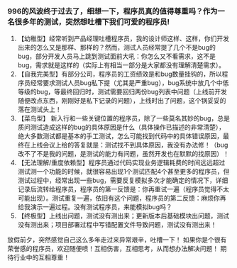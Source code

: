 ### 996的风波终于过去了，细想一下，程序员真的值得尊重吗？作为一名很多年的测试，突然想吐槽下我们可爱的程序员!
1. 【幼稚型】经常听到产品经理吐槽程序员，我的设计师这样、这样，你们开发出来的怎么又是那样、那样的？然而，测试人员经常提了几个不是bug的bug，部分开发人员马上跳到测试面前大吼：你怎么又不看需求，这不是bug，需求就是这样的（实际上有相当一部分是大家都没有理解清楚需求）。
2. 【自我完美型】有部分公司，程序员的工资绩效是和bug数量挂钩的，所以程序员经常要求测试人员bug私下提（尤其是严重bug），bug系统中放几个中低等级的bug，等最终回归时，测试需要回归两份bug列表中问题（上线前开发随便改点东西，刚刚好是私下记录的问题），上线时出了问题，这个锅妥妥的落在测试头上！
3. 【菜鸟型】 新入行和一些关键位置的程序员，除了一些莫名其妙的bug，总是质问测试造成这样的bug的具体原因是什么（具体操作已描述的非常清楚），绝大多数测试都是基本的手工测试，怎么可能找到代码中的具体错误原因，最终在上线会议上给的答复就是：测试找不到具体原因，我没有办法修！（bug改不了不是我的问题，是测试的能力有问题，虽然开发也在默默的找原因）！
4. 【无法理解/重度依赖型】程序员通过代码实现业务逻辑耗费的时间远远超过测试测一个功能的时候，就很容易出现1个测试匹配4个甚至更多的程序员，但测试过程中，经常出现一些bug，需要反复模拟多次才能确定的情况下，详细记录后流转给程序员，程序员的第一反馈是：你再重试一遍（程序员觉得不太可能出现）。测试重复一遍，依旧有这个问题，程序员的第二反馈：麻烦你再给我演示一遍过程。没有测试程序员，来能模拟bug吗？
5. 【终极型】上线出问题，测试没有测出来；更新版本后基础模块出问题，测试没有测出来；项目部署过程中写错配置文件导致问题，测试没有测出来！

放假前夕，突然感觉自己这么多年走过来异常艰辛，吐槽一下！
如果你是个很有荣誉感的程序员，欢迎随便喷！互相伤害，互相思考，从而想办法解决问题！
期待行业中的互相尊重！
